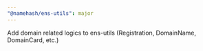```yaml
---
"@namehash/ens-utils": major
---
```


Add domain related logics to ens-utils (Registration, DomainName, DomainCard, etc.)
